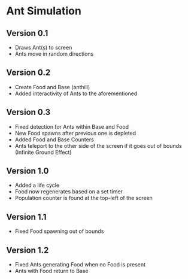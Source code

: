 # Ant Simulation
## Version 0.1
- Draws Ant(s) to screen
- Ants move in random directions

## Version 0.2
- Create Food and Base (anthill)
- Added interactivity of Ants to the aforementioned

## Version 0.3
- Fixed detection for Ants within Base and Food
- New Food spawns after previous one is depleted
- Added Food and Base Counters
- Ants teleport to the other side of the screen if it goes out of bounds (Infinite Ground Effect)

## Version 1.0
- Added a life cycle
- Food now regenerates based on a set timer
- Population counter is found at the top-left of the screen

## Version 1.1
- Fixed Food spawning out of bounds

## Version 1.2
- Fixed Ants generating Food when no Food is present
- Ants with Food return to Base
